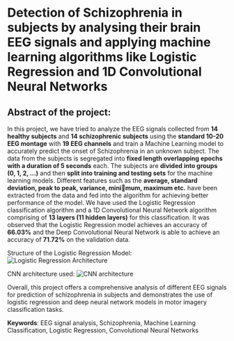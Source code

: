 # Detection of Schizophrenia in subjects by analysing their brain EEG signals and applying machine learning algorithms like Logistic Regression and 1D Convolutional Neural Networks

## Abstract of the project:

In this project, we have tried to analyze the EEG signals collected from **14 healthy subjects** and **14 schizophrenic subjects** using the **standard 10-20 EEG montage** with **19 EEG channels** and train a Machine Learning model to accurately predict the onset of Schizophrenia in an unknown subject.
The data from the subjects is segregated into **fixed length overlapping epochs with a duration of 5 seconds** each. The subjects are **divided into groups (0, 1, 2, ...)** and then **split into training and testing sets** for the machine learning models.
Different features such as the **average, standard deviation, peak to peak, variance, minimum, maximum etc.** have been extracted from the data and fed into the algorithm for achieving better performance of the model.
We have used the Logistic Regression classification algorithm and a 1D Convolutional Neural Network algorithm comprising of **13 layers (11 hidden layers)** for this classification. It was observed that the Logistic Regression model achieves an accuracy of **66.03%** and the Deep Convolutional Neural Network is able to achieve an accuracy of **71.72%** on the validation data.

Structure of the Logistic Regression Model:
![Logistic Regression Architecture](https://github.com/Soham-Chatterjee/Schizophrenia-Detection-Using-EEG-and-ML/assets/75290254/61840991-e0d9-453d-a49c-4c64b904eb90)

CNN architecture used:
![CNN architecture](https://github.com/Soham-Chatterjee/Schizophrenia-Detection-Using-EEG-and-ML/assets/75290254/71c4bc8b-2e73-4a0c-9b9b-f6437552ead2)


Overall, this project offers a comprehensive analysis of different EEG signals for prediction of schizophrenia in subjects and demonstrates the use of logistic regression and deep neural
network models in motor imagery classification tasks.

**Keywords**: EEG signal analysis, Schizophrenia, Machine Learning Classification, Logistic Regression, Convolutional Neural Networks
